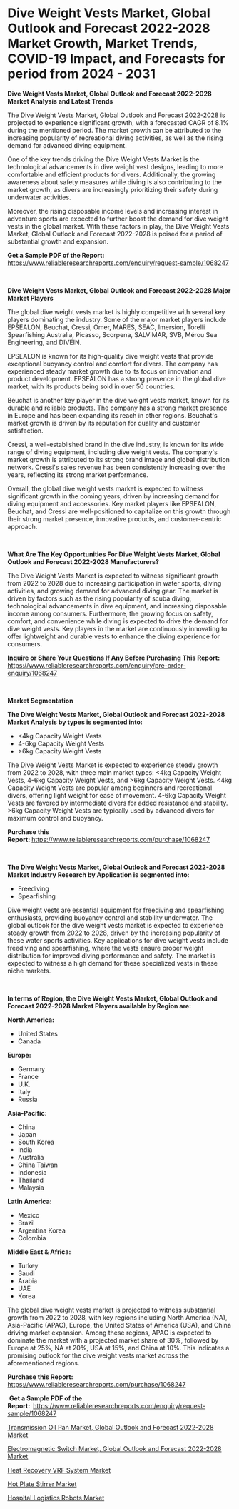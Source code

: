 <p><h1>Dive Weight Vests Market, Global Outlook and Forecast 2022-2028 Market Growth, Market Trends, COVID-19 Impact, and Forecasts for period from 2024 - 2031</h1></p><p><strong>Dive Weight Vests Market, Global Outlook and Forecast 2022-2028 Market Analysis and Latest Trends</strong></p>
<p><p>The Dive Weight Vests Market, Global Outlook and Forecast 2022-2028 is projected to experience significant growth, with a forecasted CAGR of 8.1% during the mentioned period. The market growth can be attributed to the increasing popularity of recreational diving activities, as well as the rising demand for advanced diving equipment.</p><p>One of the key trends driving the Dive Weight Vests Market is the technological advancements in dive weight vest designs, leading to more comfortable and efficient products for divers. Additionally, the growing awareness about safety measures while diving is also contributing to the market growth, as divers are increasingly prioritizing their safety during underwater activities.</p><p>Moreover, the rising disposable income levels and increasing interest in adventure sports are expected to further boost the demand for dive weight vests in the global market. With these factors in play, the Dive Weight Vests Market, Global Outlook and Forecast 2022-2028 is poised for a period of substantial growth and expansion.</p></p>
<p><strong>Get a Sample PDF of the Report:&nbsp;</strong> <a href="https://www.reliableresearchreports.com/enquiry/request-sample/1068247">https://www.reliableresearchreports.com/enquiry/request-sample/1068247</a></p>
<p>&nbsp;</p>
<p><strong>Dive Weight Vests Market, Global Outlook and Forecast 2022-2028 Major Market Players</strong></p>
<p><p>The global dive weight vests market is highly competitive with several key players dominating the industry. Some of the major market players include EPSEALON, Beuchat, Cressi, Omer, MARES, SEAC, Imersion, Torelli Spearfishing Australia, Picasso, Scorpena, SALVIMAR, SVB, Mérou Sea Engineering, and DIVEIN.</p><p>EPSEALON is known for its high-quality dive weight vests that provide exceptional buoyancy control and comfort for divers. The company has experienced steady market growth due to its focus on innovation and product development. EPSEALON has a strong presence in the global dive market, with its products being sold in over 50 countries.</p><p>Beuchat is another key player in the dive weight vests market, known for its durable and reliable products. The company has a strong market presence in Europe and has been expanding its reach in other regions. Beuchat's market growth is driven by its reputation for quality and customer satisfaction.</p><p>Cressi, a well-established brand in the dive industry, is known for its wide range of diving equipment, including dive weight vests. The company's market growth is attributed to its strong brand image and global distribution network. Cressi's sales revenue has been consistently increasing over the years, reflecting its strong market performance.</p><p>Overall, the global dive weight vests market is expected to witness significant growth in the coming years, driven by increasing demand for diving equipment and accessories. Key market players like EPSEALON, Beuchat, and Cressi are well-positioned to capitalize on this growth through their strong market presence, innovative products, and customer-centric approach.</p></p>
<p>&nbsp;</p>
<p><strong>What Are The Key Opportunities For Dive Weight Vests Market, Global Outlook and Forecast 2022-2028 Manufacturers?</strong></p>
<p><p>The Dive Weight Vests Market is expected to witness significant growth from 2022 to 2028 due to increasing participation in water sports, diving activities, and growing demand for advanced diving gear. The market is driven by factors such as the rising popularity of scuba diving, technological advancements in dive equipment, and increasing disposable income among consumers. Furthermore, the growing focus on safety, comfort, and convenience while diving is expected to drive the demand for dive weight vests. Key players in the market are continuously innovating to offer lightweight and durable vests to enhance the diving experience for consumers.</p></p>
<p><strong>Inquire or Share Your Questions If Any Before Purchasing This Report:</strong> <a href="https://www.reliableresearchreports.com/enquiry/pre-order-enquiry/1068247">https://www.reliableresearchreports.com/enquiry/pre-order-enquiry/1068247</a></p>
<p>&nbsp;</p>
<p><strong>Market Segmentation</strong></p>
<p><strong>The Dive Weight Vests Market, Global Outlook and Forecast 2022-2028 Market Analysis by types is segmented into:</strong></p>
<p><ul><li><4kg Capacity Weight Vests</li><li>4-6kg Capacity Weight Vests</li><li>>6kg Capacity Weight Vests</li></ul></p>
<p><p>The Dive Weight Vests Market is expected to experience steady growth from 2022 to 2028, with three main market types: <4kg Capacity Weight Vests, 4-6kg Capacity Weight Vests, and >6kg Capacity Weight Vests. <4kg Capacity Weight Vests are popular among beginners and recreational divers, offering light weight for ease of movement. 4-6kg Capacity Weight Vests are favored by intermediate divers for added resistance and stability. >6kg Capacity Weight Vests are typically used by advanced divers for maximum control and buoyancy.</p></p>
<p><strong>Purchase this Report:&nbsp;</strong><a href="https://www.reliableresearchreports.com/purchase/1068247">https://www.reliableresearchreports.com/purchase/1068247</a></p>
<p>&nbsp;</p>
<p><strong>The Dive Weight Vests Market, Global Outlook and Forecast 2022-2028 Market Industry Research by Application is segmented into:</strong></p>
<p><ul><li>Freediving</li><li>Spearfishing</li></ul></p>
<p><p>Dive weight vests are essential equipment for freediving and spearfishing enthusiasts, providing buoyancy control and stability underwater. The global outlook for the dive weight vests market is expected to experience steady growth from 2022 to 2028, driven by the increasing popularity of these water sports activities. Key applications for dive weight vests include freediving and spearfishing, where the vests ensure proper weight distribution for improved diving performance and safety. The market is expected to witness a high demand for these specialized vests in these niche markets.</p></p>
<p>&nbsp;</p>
<p><strong>In terms of Region, the Dive Weight Vests Market, Global Outlook and Forecast 2022-2028 Market Players available by Region are:</strong></p>
<p>
    <p> <strong> North America: </strong>
        <ul>
            <li>United States</li>
            <li>Canada</li>
        </ul>
        </p> 
    <p> <strong> Europe: </strong>
        <ul>
            <li>Germany</li>
            <li>France</li>
            <li>U.K.</li>
            <li>Italy</li>
            <li>Russia</li>
        </ul>
        </p> 
    <p> <strong> Asia-Pacific: </strong>
        <ul>
            <li>China</li>
            <li>Japan</li>
            <li>South Korea</li>
            <li>India</li>
            <li>Australia</li>
            <li>China Taiwan</li>
            <li>Indonesia</li>
            <li>Thailand</li>
            <li>Malaysia</li>
        </ul>
        </p> 
    <p> <strong> Latin America: </strong>
        <ul>
            <li>Mexico</li>
            <li>Brazil</li>
            <li>Argentina Korea</li>
            <li>Colombia</li>
        </ul>
        </p> 
    <p> <strong> Middle East & Africa: </strong>
        <ul>
            <li>Turkey</li>
            <li>Saudi</li>
            <li>Arabia</li>
            <li>UAE</li>
            <li>Korea</li>
        </ul>
    </p>
    </p>
<p><p>The global dive weight vests market is projected to witness substantial growth from 2022 to 2028, with key regions including North America (NA), Asia-Pacific (APAC), Europe, the United States of America (USA), and China driving market expansion. Among these regions, APAC is expected to dominate the market with a projected market share of 30%, followed by Europe at 25%, NA at 20%, USA at 15%, and China at 10%. This indicates a promising outlook for the dive weight vests market across the aforementioned regions.</p></p>
<p><strong>Purchase this Report: </strong><a href="https://www.reliableresearchreports.com/purchase/1068247">https://www.reliableresearchreports.com/purchase/1068247</a></p>
<p>&nbsp;<strong>Get a Sample PDF of the Report:&nbsp;&nbsp;</strong><a href="https://www.reliableresearchreports.com/enquiry/request-sample/1068247">https://www.reliableresearchreports.com/enquiry/request-sample/1068247</a></p>
<p><strong></strong></p>
<p><p><a href="https://github.com/globismark/Market-Research-Report-List-1/blob/main/transmission-oil-pan-market-global-outlook-and-forecast-2022-2028-market.md">Transmission Oil Pan Market, Global Outlook and Forecast 2022-2028 Market</a></p><p><a href="https://github.com/prosalinda88/Market-Research-Report-List-2/blob/main/electromagnetic-switch-market-global-outlook-and-forecast-2022-2028-market.md">Electromagnetic Switch Market, Global Outlook and Forecast 2022-2028 Market</a></p><p><a href="https://medium.com/@damorgan64868/heat-recovery-vrf-system-market-outlook-industry-overview-and-forecast-2024-to-2031-699e41a35fd9">Heat Recovery VRF System Market</a></p><p><a href="https://medium.com/@jaremington56468/hot-plate-stirrer-market-share-evolution-and-market-growth-trends-2024-2031-910f97025e34">Hot Plate Stirrer Market</a></p><p><a href="https://medium.com/p/576c1327c222/edit">Hospital Logistics Robots Market</a></p></p>